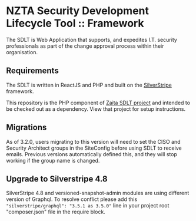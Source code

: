 # NZTA Security Development Lifecycle Tool :: Framework

The SDLT is Web Application that supports, and expedites I.T. security professionals as part of the change approval process within their organisation.

## Requirements

The SDLT is written in ReactJS and PHP and built on the [SilverStripe](https://silverstripe.org) framework.

This repository is the PHP component of [Zaita SDLT project](https://github.com/zaita/sdlt) and intended to be checked out as a dependency. View that project for setup instructions.

## Migrations
As of 3.2.0, users migrating to this version will need to set the CISO and Security Architect groups in the SiteConfig before using SDLT to receive emails. Previous versions automatically defined this, and they will stop working if the group name is changed.

## Upgrade to Silverstripe 4.8
SilverStripe 4.8 and versioned-snapshot-admin modules are using different version of Graphql. To resolve conflict please add this `"silverstripe/graphql": "3.5.1 as 3.5.0"` line in your project root "composer.json" file in the require block.
